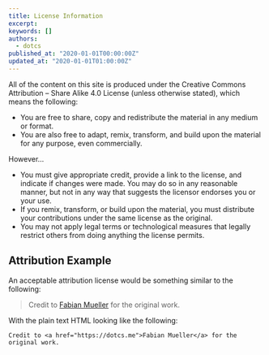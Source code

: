 ```yaml
---
title: License Information
excerpt: 
keywords: []
authors:
  - dotcs
published_at: "2020-01-01T00:00:00Z"
updated_at: "2020-01-01T01:00:00Z"
---
```


All of the content on this site is produced under the Creative Commons Attribution – Share Alike 4.0 License (unless otherwise stated), which means the following:

- You are free to share, copy and redistribute the material in any medium or format.
- You are also free to adapt, remix, transform, and build upon the material for any purpose, even commercially. 

However…

- You must give appropriate credit, provide a link to the license, and indicate if changes were made.
  You may do so in any reasonable manner, but not in any way that suggests the licensor endorses you or your use.
- If you remix, transform, or build upon the material, you must distribute your contributions under the same license as the original.
- You may not apply legal terms or technological measures that legally restrict others from doing anything the license permits.

## Attribution Example

An acceptable attribution license would be something similar to the following:

> Credit to [Fabian Mueller](https://dotcs.me/) for the original work.

With the plain text HTML looking like the following:

```
Credit to <a href="https://dotcs.me">Fabian Mueller</a> for the original work.
```
